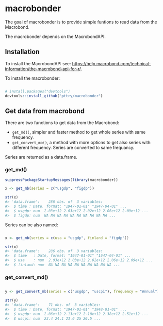<!-- README.md is generated from README.Rmd. Please edit that file -->
macrobonder
===========

The goal of macrobonder is to provide simple funtions to read data from the Macrobond.

The macrobonder depends on the MacrobondAPI.

Installation
------------

To install the MacrobondAPI see: <https://help.macrobond.com/technical-information/the-macrobond-api-for-r/>.

To install the macrobonder:

``` r

# install.packages("devtools")
devtools::install_github("pttry/macrobonder")
```

Get data from macrobond
-----------------------

There are two functions to get data from the Macrobond:

-   `get_md()`, simpler and faster method to get whole series with same frequency.
-   `get_convert_mb()`, a method with more options to get also series with different frequency. Series are converted to same frequancy.

Series are returned as a data.frame.

### get\_md()

``` r
suppressPackageStartupMessages(library(macrobonder))

x <- get_mb(series = c("usgdp", "figdp"))

str(x)
#> 'data.frame':    286 obs. of  3 variables:
#>  $ time : Date, format: "1947-01-01" "1947-04-01" ...
#>  $ usgdp: num  2.03e+12 2.03e+12 2.02e+12 2.06e+12 2.09e+12 ...
#>  $ figdp: num  NA NA NA NA NA NA NA NA NA NA ...
```

Series can be also named:

``` r

x <- get_mb(series = c(usa = "usgdp", finland = "figdp"))

str(x)
#> 'data.frame':    286 obs. of  3 variables:
#>  $ time   : Date, format: "1947-01-01" "1947-04-01" ...
#>  $ usa    : num  2.03e+12 2.03e+12 2.02e+12 2.06e+12 2.09e+12 ...
#>  $ finland: num  NA NA NA NA NA NA NA NA NA NA ...
```

### get\_convert\_md()

``` r

y <- get_convert_mb(series = c("usgdp", "uscpi"), frequency = "Annual")

str(y)
#> 'data.frame':    71 obs. of  3 variables:
#>  $ time : Date, format: "1947-01-01" "1948-01-01" ...
#>  $ usgdp: num  2.06e+12 2.13e+12 2.10e+12 2.38e+12 2.51e+12 ...
#>  $ uscpi: num  23.4 24.1 23.6 25 26.5 ...
```
